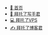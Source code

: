 * [🏡 首页](_homepage.md "首页")
* [💯 拜托了写手君](writing "拜托了写手君")
* [💻 拜托了VPS](btlvps "拜托了VPS")
* [✍️ 拜托了博客君](btlbkj "拜托了博客君")
